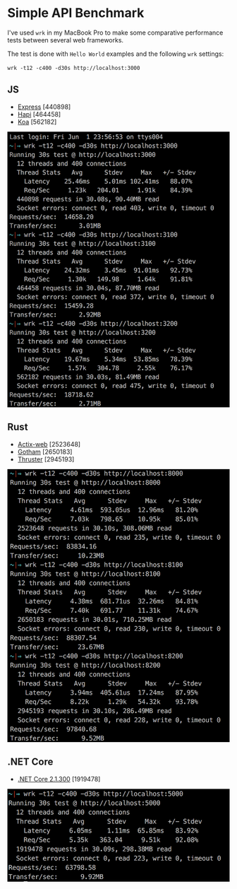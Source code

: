 # Simple API Benchmark

I've used `wrk` in my MacBook Pro to make some comparative performance tests between several web frameworks.

The test is done with `Hello World` examples and the following `wrk` settings:

`wrk -t12 -c400 -d30s http://localhost:3000`

## JS

* [Express](http://expressjs.com/) [440898]
* [Hapi](https://hapijs.com/) [464458]
* [Koa](https://koajs.com/) [562182]

![results](https://raw.githubusercontent.com/robertohuertasm/simple-api-benchmark/master/js/express-hapi-koa.png 'Results')

## Rust

* [Actix-web](https://actix.rs/) [2523648]
* [Gotham](https://gotham.rs/) [2650183]
* [Thruster](https://github.com/trezm/Thruster) [2945193]

![results](https://raw.githubusercontent.com/robertohuertasm/simple-api-benchmark/master/rust/actix-gotham-thruster.png 'Results')

## .NET Core

* [.NET Core 2.1.300](https://dotnet.github.io/) [1919478]

![results](https://raw.githubusercontent.com/robertohuertasm/simple-api-benchmark/master/net/net.png 'Results')
